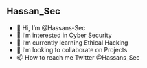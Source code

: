 ## Hassan_Sec

- 👋 Hi, I’m @Hassans-Sec
- 👀 I’m interested in Cyber Security
- 🌱 I’m currently learning Ethical Hacking
- 💞️ I’m looking to collaborate on Projects
- 📫 How to reach me Twitter @Hassans_Sec
